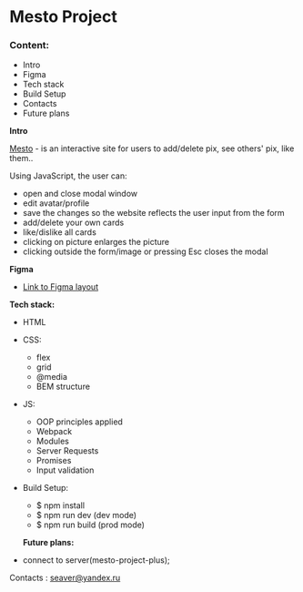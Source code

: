 # Mesto Project

### Content:
- Intro
- Figma
- Tech stack
- Build Setup
- Contacts
- Future plans

**Intro**

[Mesto](https://elenasolov.github.io/mesto-oop/) - is an interactive site for users to add/delete pix, see others' pix, like them..

Using JavaScript, the user can:

* open and close modal window
* edit avatar/profile
* save the changes so the website reflects the user input from the form
* add/delete your own cards
* like/dislike all cards
* clicking on picture enlarges the picture
* clicking outside the form/image or pressing Esc closes the modal

**Figma**

* [Link to Figma layout](https://www.figma.com/file/2cn9N9jSkmxD84oJik7xL7/JavaScript.-Sprint-4?node-id=28212%3A269)

**Tech stack:**

- HTML
- CSS:

  * flex
  * grid
  * @media
  * BEM structure
  

- JS: 
  * OOP principles applied
  * Webpack
  * Modules
  * Server Requests
  * Promises
  * Input validation


- Build Setup:

  * $ npm install
  * $ npm run dev (dev mode)
  * $ npm run build (prod mode)
  

  **Future plans:**
- connect to server(mesto-project-plus);

Contacts : seaver@yandex.ru